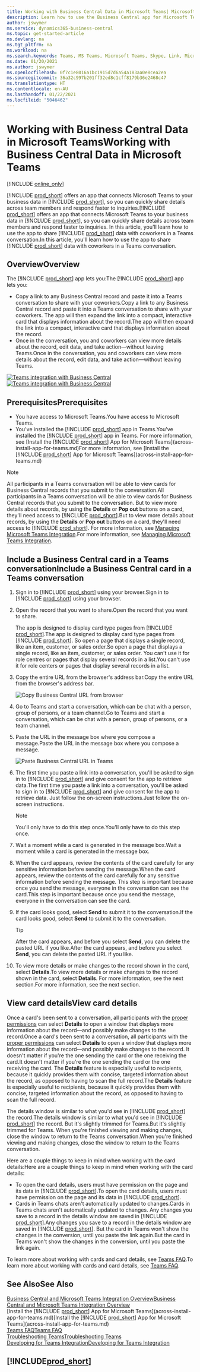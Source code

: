 ```yaml
---
title: Working with Business Central Data in Microsoft Teams| Microsoft Docs
description: Learn how to use the Business Central app for Microsoft Teams.
author: jswymer
ms.service: dynamics365-business-central
ms.topic: get-started-article
ms.devlang: na
ms.tgt_pltfrm: na
ms.workload: na
ms.search.keywords: Teams, MS Teams, Microsoft Teams, Skype, Link, Microsoft 365, collaborate, collaboration, teamwork
ms.date: 01/20/2021
ms.author: jswymer
ms.openlocfilehash: 0f7c1e8016a1bc1915d7d6a54a183aa0e8cea2ea
ms.sourcegitcommit: 36a32c997b201ff32ed8c1cff8179b36e2468c47
ms.translationtype: HT
ms.contentlocale: en-AU
ms.lasthandoff: 01/22/2021
ms.locfileid: "5046462"
---
```

# <a name="working-with-business-central-data-in-microsoft-teams"></a><span data-ttu-id="1b4e8-103">Working with Business Central Data in Microsoft Teams</span><span class="sxs-lookup"><span data-stu-id="1b4e8-103">Working with Business Central Data in Microsoft Teams</span></span>

[!INCLUDE [online_only](includes/online_only.md)]

<span data-ttu-id="1b4e8-104">[!INCLUDE [prod_short](includes/prod_short.md)] offers an app that connects Microsoft Teams to your business data in [!INCLUDE [prod_short](includes/prod_short.md)], so you can quickly share details across team members and respond faster to inquiries.</span><span class="sxs-lookup"><span data-stu-id="1b4e8-104">[!INCLUDE [prod_short](includes/prod_short.md)] offers an app that connects Microsoft Teams to your business data in [!INCLUDE [prod_short](includes/prod_short.md)], so you can quickly share details across team members and respond faster to inquiries.</span></span> <span data-ttu-id="1b4e8-105">In this article, you'll learn how to use the app to share [!INCLUDE [prod_short](includes/prod_short.md)] data with coworkers in a Teams conversation.</span><span class="sxs-lookup"><span data-stu-id="1b4e8-105">In this article, you'll learn how to use the app to share [!INCLUDE [prod_short](includes/prod_short.md)] data with coworkers in a Teams conversation.</span></span>

## <a name="overview"></a><span data-ttu-id="1b4e8-106">Overview</span><span class="sxs-lookup"><span data-stu-id="1b4e8-106">Overview</span></span>

<span data-ttu-id="1b4e8-107">The [!INCLUDE [prod_short](includes/prod_short.md)] app lets you:</span><span class="sxs-lookup"><span data-stu-id="1b4e8-107">The [!INCLUDE [prod_short](includes/prod_short.md)] app lets you:</span></span>

- <span data-ttu-id="1b4e8-108">Copy a link to any Business Central record and paste it into a Teams conversation to share with your coworkers.</span><span class="sxs-lookup"><span data-stu-id="1b4e8-108">Copy a link to any Business Central record and paste it into a Teams conversation to share with your coworkers.</span></span> <span data-ttu-id="1b4e8-109">The app will then expand the link into a compact, interactive card that displays information about the record.</span><span class="sxs-lookup"><span data-stu-id="1b4e8-109">The app will then expand the link into a compact, interactive card that displays information about the record.</span></span>
- <span data-ttu-id="1b4e8-110">Once in the conversation, you and coworkers can view more details about the record, edit data, and take action&mdash;without leaving Teams.</span><span class="sxs-lookup"><span data-stu-id="1b4e8-110">Once in the conversation, you and coworkers can view more details about the record, edit data, and take action&mdash;without leaving Teams.</span></span>

<span data-ttu-id="1b4e8-111">[![Teams integration with Business Central](media/teams-intro-v3.png)](media/teams-intro-v3.png#lightbox)</span><span class="sxs-lookup"><span data-stu-id="1b4e8-111">[![Teams integration with Business Central](media/teams-intro-v3.png)](media/teams-intro-v3.png#lightbox)</span></span>

## <a name="prerequisites"></a><span data-ttu-id="1b4e8-112">Prerequisites</span><span class="sxs-lookup"><span data-stu-id="1b4e8-112">Prerequisites</span></span>

- <span data-ttu-id="1b4e8-113">You have access to Microsoft Teams.</span><span class="sxs-lookup"><span data-stu-id="1b4e8-113">You have access to Microsoft Teams.</span></span>
- <span data-ttu-id="1b4e8-114">You've installed the [!INCLUDE [prod_short](includes/prod_short.md)] app in Teams.</span><span class="sxs-lookup"><span data-stu-id="1b4e8-114">You've installed the [!INCLUDE [prod_short](includes/prod_short.md)] app in Teams.</span></span> <span data-ttu-id="1b4e8-115">For more information, see [Install the [!INCLUDE [prod_short](includes/prod_short.md)] App for Microsoft Teams](across-install-app-for-teams.md)</span><span class="sxs-lookup"><span data-stu-id="1b4e8-115">For more information, see [Install the [!INCLUDE [prod_short](includes/prod_short.md)] App for Microsoft Teams](across-install-app-for-teams.md)</span></span>

> [!NOTE]
> <span data-ttu-id="1b4e8-116">All participants in a Teams conversation will be able to view cards for Business Central records that you submit to the conversation.</span><span class="sxs-lookup"><span data-stu-id="1b4e8-116">All participants in a Teams conversation will be able to view cards for Business Central records that you submit to the conversation.</span></span> <span data-ttu-id="1b4e8-117">But to view more details about records, by using the **Details** or **Pop out** buttons on a card, they'll need access to [!INCLUDE [prod_short](includes/prod_short.md)].</span><span class="sxs-lookup"><span data-stu-id="1b4e8-117">But to view more details about records, by using the **Details** or **Pop out** buttons on a card, they'll need access to [!INCLUDE [prod_short](includes/prod_short.md)].</span></span> <span data-ttu-id="1b4e8-118">For more information, see [Managing Microsoft Teams Integration](admin-teams-integration.md#minimum-requirements-1).</span><span class="sxs-lookup"><span data-stu-id="1b4e8-118">For more information, see [Managing Microsoft Teams Integration](admin-teams-integration.md#minimum-requirements-1).</span></span>

## <a name="include-a-business-central-card-in-a-teams-conversation"></a><span data-ttu-id="1b4e8-119">Include a Business Central card in a Teams conversation</span><span class="sxs-lookup"><span data-stu-id="1b4e8-119">Include a Business Central card in a Teams conversation</span></span>

1. <span data-ttu-id="1b4e8-120">Sign in to [!INCLUDE [prod_short](includes/prod_short.md)] using your browser.</span><span class="sxs-lookup"><span data-stu-id="1b4e8-120">Sign in to [!INCLUDE [prod_short](includes/prod_short.md)] using your browser.</span></span>
2. <span data-ttu-id="1b4e8-121">Open the record that you want to share.</span><span class="sxs-lookup"><span data-stu-id="1b4e8-121">Open the record that you want to share.</span></span>

    <span data-ttu-id="1b4e8-122">The app is designed to display card type pages from [!INCLUDE [prod_short](includes/prod_short.md)].</span><span class="sxs-lookup"><span data-stu-id="1b4e8-122">The app is designed to display card type pages from [!INCLUDE [prod_short](includes/prod_short.md)].</span></span> <span data-ttu-id="1b4e8-123">So open a page that displays a single record, like an item, customer, or sales order.</span><span class="sxs-lookup"><span data-stu-id="1b4e8-123">So open a page that displays a single record, like an item, customer, or sales order.</span></span> <span data-ttu-id="1b4e8-124">You can't use it for role centres or pages that display several records in a list.</span><span class="sxs-lookup"><span data-stu-id="1b4e8-124">You can't use it for role centers or pages that display several records in a list.</span></span>

3. <span data-ttu-id="1b4e8-125">Copy the entire URL from the browser's address bar.</span><span class="sxs-lookup"><span data-stu-id="1b4e8-125">Copy the entire URL from the browser's address bar.</span></span>

   ![Copy Business Central URL from browser](media/teams-url-v2.png)
4. <span data-ttu-id="1b4e8-127">Go to Teams and start a conversation, which can be chat with a person, group of persons, or a team channel.</span><span class="sxs-lookup"><span data-stu-id="1b4e8-127">Go to Teams and start a conversation, which can be chat with a person, group of persons, or a team channel.</span></span>

    <!--Teams imposes a few limitations here eg. you cannot unfurl a link during a Voice/Video call :/ We should probably only mention this in a Troubleshooting section (and i hope it will also be fixed soon)-->
5. <span data-ttu-id="1b4e8-128">Paste the URL in the message box where you compose a message.</span><span class="sxs-lookup"><span data-stu-id="1b4e8-128">Paste the URL in the message box where you compose a message.</span></span>

   ![Paste Business Central URL in Teams](media/teams-paste-url-v2.png)
6. <span data-ttu-id="1b4e8-130">The first time you paste a link into a conversation, you'll be asked to sign in to [!INCLUDE [prod_short](includes/prod_short.md)] and give consent for the app to retrieve data.</span><span class="sxs-lookup"><span data-stu-id="1b4e8-130">The first time you paste a link into a conversation, you'll be asked to sign in to [!INCLUDE [prod_short](includes/prod_short.md)] and give consent for the app to retrieve data.</span></span> <span data-ttu-id="1b4e8-131">Just follow the on-screen instructions.</span><span class="sxs-lookup"><span data-stu-id="1b4e8-131">Just follow the on-screen instructions.</span></span>

    > [!NOTE]
    > <span data-ttu-id="1b4e8-132">You'll only have to do this step once.</span><span class="sxs-lookup"><span data-stu-id="1b4e8-132">You'll only have to do this step once.</span></span>

7. <span data-ttu-id="1b4e8-133">Wait a moment while a card is generated in the message box.</span><span class="sxs-lookup"><span data-stu-id="1b4e8-133">Wait a moment while a card is generated in the message box.</span></span>

8. <span data-ttu-id="1b4e8-134">When the card appears, review the contents of the card carefully for any sensitive information before sending the message.</span><span class="sxs-lookup"><span data-stu-id="1b4e8-134">When the card appears, review the contents of the card carefully for any sensitive information before sending the message.</span></span> <span data-ttu-id="1b4e8-135">This step is important because once you send the message, everyone in the conversation can see the card.</span><span class="sxs-lookup"><span data-stu-id="1b4e8-135">This step is important because once you send the message, everyone in the conversation can see the card.</span></span>

9. <span data-ttu-id="1b4e8-136">If the card looks good, select **Send** to submit it to the conversation.</span><span class="sxs-lookup"><span data-stu-id="1b4e8-136">If the card looks good, select **Send** to submit it to the conversation.</span></span>

    > [!TIP]
    > <span data-ttu-id="1b4e8-137">After the card appears, and before you select **Send**, you can delete the pasted URL if you like.</span><span class="sxs-lookup"><span data-stu-id="1b4e8-137">After the card appears, and before you select **Send**, you can delete the pasted URL if you like.</span></span>

10. <span data-ttu-id="1b4e8-138">To view more details or make changes to the record shown in the card, select **Details**.</span><span class="sxs-lookup"><span data-stu-id="1b4e8-138">To view more details or make changes to the record shown in the card, select **Details**.</span></span> <span data-ttu-id="1b4e8-139">For more information, see the next section.</span><span class="sxs-lookup"><span data-stu-id="1b4e8-139">For more information, see the next section.</span></span>

## <a name="view-card-details"></a><span data-ttu-id="1b4e8-140">View card details</span><span class="sxs-lookup"><span data-stu-id="1b4e8-140">View card details</span></span>

<span data-ttu-id="1b4e8-141">Once a card's been sent to a conversation, all participants with the [proper permissions](admin-teams-integration.md#permissions) can select **Details** to open a window that displays more information about the record&mdash;and possibly make changes to the record.</span><span class="sxs-lookup"><span data-stu-id="1b4e8-141">Once a card's been sent to a conversation, all participants with the [proper permissions](admin-teams-integration.md#permissions) can select **Details** to open a window that displays more information about the record&mdash;and possibly make changes to the record.</span></span> <span data-ttu-id="1b4e8-142">It doesn't matter if you're the one sending the card or the one receiving the card.</span><span class="sxs-lookup"><span data-stu-id="1b4e8-142">It doesn't matter if you're the one sending the card or the one receiving the card.</span></span> <span data-ttu-id="1b4e8-143">The **Details** feature is especially useful to recipients, because it quickly provides them with concise, targeted information about the record, as opposed to having to scan the full record.</span><span class="sxs-lookup"><span data-stu-id="1b4e8-143">The **Details** feature is especially useful to recipients, because it quickly provides them with concise, targeted information about the record, as opposed to having to scan the full record.</span></span>

<span data-ttu-id="1b4e8-144">The details window is similar to what you'd see in [!INCLUDE [prod_short](includes/prod_short.md)] the record.</span><span class="sxs-lookup"><span data-stu-id="1b4e8-144">The details window is similar to what you'd see in [!INCLUDE [prod_short](includes/prod_short.md)] the record.</span></span> <span data-ttu-id="1b4e8-145">But it's slightly trimmed for Teams.</span><span class="sxs-lookup"><span data-stu-id="1b4e8-145">But it's slightly trimmed for Teams.</span></span> <span data-ttu-id="1b4e8-146">When you're finished viewing and making changes, close the window to return to the Teams conversation.</span><span class="sxs-lookup"><span data-stu-id="1b4e8-146">When you're finished viewing and making changes, close the window to return to the Teams conversation.</span></span>

<span data-ttu-id="1b4e8-147">Here are a couple things to keep in mind when working with the card details:</span><span class="sxs-lookup"><span data-stu-id="1b4e8-147">Here are a couple things to keep in mind when working with the card details:</span></span>

- <span data-ttu-id="1b4e8-148">To open the card details, users must have permission on the page and its data in [!INCLUDE [prod_short](includes/prod_short.md)].</span><span class="sxs-lookup"><span data-stu-id="1b4e8-148">To open the card details, users must have permission on the page and its data in [!INCLUDE [prod_short](includes/prod_short.md)].</span></span>
- <span data-ttu-id="1b4e8-149">Cards in Teams chats aren't automatically updated to changes.</span><span class="sxs-lookup"><span data-stu-id="1b4e8-149">Cards in Teams chats aren't automatically updated to changes.</span></span> <span data-ttu-id="1b4e8-150">Any changes you save to a record in the details window are saved in [!INCLUDE [prod_short](includes/prod_short.md)].</span><span class="sxs-lookup"><span data-stu-id="1b4e8-150">Any changes you save to a record in the details window are saved in [!INCLUDE [prod_short](includes/prod_short.md)].</span></span> <span data-ttu-id="1b4e8-151">But the card in Teams won't show the changes in the conversion, until you paste the link again.</span><span class="sxs-lookup"><span data-stu-id="1b4e8-151">But the card in Teams won't show the changes in the conversion, until you paste the link again.</span></span>

<span data-ttu-id="1b4e8-152">To learn more about working with cards and card details, see [Teams FAQ](teams-faq.md).</span><span class="sxs-lookup"><span data-stu-id="1b4e8-152">To learn more about working with cards and card details, see [Teams FAQ](teams-faq.md).</span></span>

## <a name="see-also"></a><span data-ttu-id="1b4e8-153">See Also</span><span class="sxs-lookup"><span data-stu-id="1b4e8-153">See Also</span></span>

[<span data-ttu-id="1b4e8-154">Business Central and Microsoft Teams Integration Overview</span><span class="sxs-lookup"><span data-stu-id="1b4e8-154">Business Central and Microsoft Teams Integration Overview</span></span>](across-teams-overview.md)  
<span data-ttu-id="1b4e8-155">[Install the [!INCLUDE [prod_short](includes/prod_short.md)] App for Microsoft Teams](across-install-app-for-teams.md)</span><span class="sxs-lookup"><span data-stu-id="1b4e8-155">[Install the [!INCLUDE [prod_short](includes/prod_short.md)] App for Microsoft Teams](across-install-app-for-teams.md)</span></span>  
[<span data-ttu-id="1b4e8-156">Teams FAQ</span><span class="sxs-lookup"><span data-stu-id="1b4e8-156">Teams FAQ</span></span>](teams-faq.md)  
[<span data-ttu-id="1b4e8-157">Troubleshooting Teams</span><span class="sxs-lookup"><span data-stu-id="1b4e8-157">Troubleshooting Teams</span></span>](admin-teams-troubleshooting.md)  
[<span data-ttu-id="1b4e8-158">Developing for Teams Integration</span><span class="sxs-lookup"><span data-stu-id="1b4e8-158">Developing for Teams Integration</span></span>](/dynamics365/business-central/dev-itpro/developer/devenv-develop-for-teams)  

## [!INCLUDE[prod_short](includes/free_trial_md.md)]  
